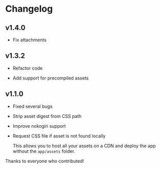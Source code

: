 # Changelog

## v1.4.0

- Fix attachments

## v1.3.2

- Refactor code

- Add support for precompiled assets

## v1.1.0

- Fixed several bugs

- Strip asset digest from CSS path

- Improve nokogiri support

- Request CSS file if asset is not found locally

  This allows you to host all your assets on a CDN and deploy the
  app without the `app/assets` folder.

Thanks to everyone who contributed!
